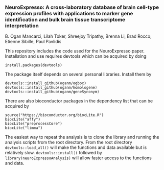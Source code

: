 ### NeuroExpresso: A cross-laboratory database of brain cell-type expression profiles with applications to marker gene identification and bulk brain tissue transcriptome interpretation


B. Ogan Mancarci, Lilah Toker, Shreejoy Tripathy, Brenna Li, Brad Rocco, Etienne Sibille, Paul Pavlidis

This repository includes the code used for the NeuroExpresso paper. Installation and use requires devtools which can be acquired by doing

```
install.packages(devtools)

```

The package itself depends on several personal libraries. Install them by
```
devtools::install_github(oganm/ogbox)
devtools::install_github(oganm/homologene)
devtools::install_github(oganm/geneSynonym)
```

There are also bioconductor packages in the dependency list that can be acquired by
```
source("https://bioconductor.org/biocLite.R")
biocLite("affy")
biocLite("preprocessCore")
biocLite("limma")
```

The easiest way to repeat the analysis is to clone the library and running the analysis scripts from the root directory. From the root directory `devtools::load_all()` will make the functions and data available but is relatively slow. `devtools::install()` followed by `library(neuroExpressoAnalysis)` will allow faster access to the functions and data.